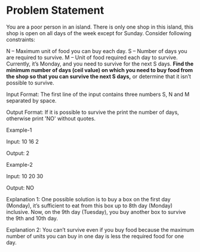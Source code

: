 # Problem Statement

You are a poor person in an island. There is only one shop in this island, this shop is open on all days of the week except for Sunday. Consider following constraints:

N – Maximum unit of food you can buy each day.
S – Number of days you are required to survive.
M – Unit of food required each day to survive.
Currently, it’s Monday, and you need to survive for the next S days. 
**Find the minimum number of days (ceil value) on which you need to buy food from the shop so that you can survive the next S days,** or determine that it isn’t possible to survive.

Input Format:
The first line of the input contains three numbers S, N and M separated by space.

Output Format:
If it is possible to survive the print the number of days, otherwise print 'NO' without quotes.

Example-1

Input:
10 16 2

Output:
2


Example-2

Input:
10 20 30

Output:
NO

Explanation 1: One possible solution is to buy a box on the first day (Monday), it’s sufficient to eat from this box up to 8th day (Monday) inclusive. Now, on the 9th day (Tuesday), you buy another box to survive the 9th and 10th day.

Explanation 2: You can’t survive even if you buy food because the maximum number of units you can buy in one day is less the required food for one day.
